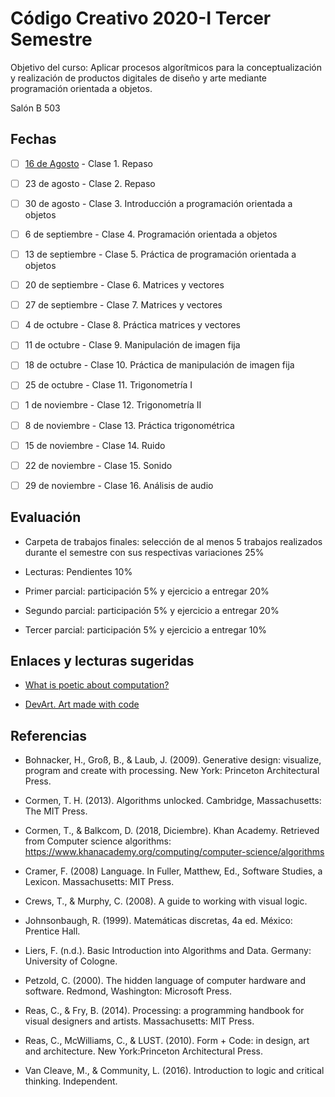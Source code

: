 
# Código Creativo 2020-I Tercer Semestre

Objetivo del curso: Aplicar procesos algorítmicos para la conceptualización y realización de productos digitales de diseño y arte mediante programación orientada a objetos.

Salón B 503

## Fechas

- [ ] [16 de Agosto](https://github.com/EmilioOcelotl/centro20-I_CC3/tree/master/centro3_190816/README.md) - Clase 1. Repaso

- [ ] 23 de agosto - Clase 2. Repaso

- [ ] 30 de agosto - Clase 3. Introducción a programación orientada a objetos

- [ ] 6 de septiembre - Clase 4. Programación orientada a objetos

- [ ] 13 de septiembre - Clase 5. Práctica de programación orientada a objetos

- [ ] 20 de septiembre - Clase 6. Matrices y vectores

- [ ] 27 de septiembre - Clase 7. Matrices y vectores

- [ ] 4 de octubre - Clase 8. Práctica matrices y vectores

- [ ] 11 de octubre - Clase 9. Manipulación de imagen fija

- [ ] 18 de octubre - Clase 10. Práctica de manipulación de imagen fija

- [ ] 25 de octubre - Clase 11. Trigonometría I

- [ ] 1 de noviembre - Clase 12. Trigonometría II

- [ ] 8 de noviembre - Clase 13. Práctica trigonométrica 

- [ ] 15 de noviembre - Clase 14. Ruido

- [ ] 22 de noviembre - Clase 15. Sonido

- [ ] 29 de noviembre - Clase 16. Análisis de audio

## Evaluación 

- Carpeta de trabajos finales: selección de al menos 5 trabajos realizados durante el semestre con sus respectivas variaciones 25%

- Lecturas: Pendientes 10%

- Primer parcial: participación 5% y ejercicio a entregar 20%

- Segundo parcial: participación 5% y ejercicio a entregar 20%

- Tercer parcial: participación 5% y ejercicio a entregar 10%

## Enlaces y lecturas sugeridas

- [What is poetic about computation?](https://poeticcomputation.info/chapters/ch.1/)

- [DevArt. Art made with code](https://devart.withgoogle.com/)

## Referencias 

- Bohnacker, H., Groß, B., & Laub, J. (2009). Generative design: visualize, program and create with processing. New York: Princeton Architectural Press.

- Cormen, T. H. (2013). Algorithms unlocked. Cambridge, Massachusetts: The MIT Press.

- Cormen, T., & Balkcom, D. (2018, Diciembre). Khan Academy. Retrieved from Computer science algorithms: https://www.khanacademy.org/computing/computer-science/algorithms

- Cramer, F. (2008) Language. In Fuller, Matthew, Ed., Software Studies, a Lexicon. Massachusetts: MIT Press. 

- Crews, T., & Murphy, C. (2008). A guide to working with visual logic.

- Johnsonbaugh, R. (1999). Matemáticas discretas, 4a ed. México: Prentice Hall.

- Liers, F. (n.d.). Basic Introduction into Algorithms and Data. Germany: University of Cologne.

- Petzold, C. (2000). The hidden language of computer hardware and software. Redmond, Washington: Microsoft Press.

- Reas, C., & Fry, B. (2014). Processing: a programming handbook for visual designers and artists. Massachusetts: MIT Press.

- Reas, C., McWilliams, C., & LUST. (2010). Form + Code: in design, art and architecture. New York:Princeton Architectural Press.

- Van Cleave, M., & Community, L. (2016). Introduction to logic and critical thinking. Independent.
